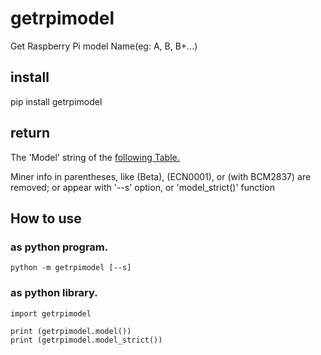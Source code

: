 # getrpimodel
Get Raspberry Pi model Name(eg: A, B, B+...)

## install
pip install getrpimodel

## return
The 'Model' string of the [following Table.](http://elinux.org/RPi_HardwareHistory) 

Miner info in parentheses, like (Beta), (ECN0001), or (with BCM2837) are removed; or appear with '--s' option, or 'model_strict()' function

## How to use 
### as python program.

```bash:
python -m getrpimodel [--s] 
```

### as python library.

```python:
import getrpimodel

print (getrpimodel.model())
print (getrpimodel.model_strict())
```

